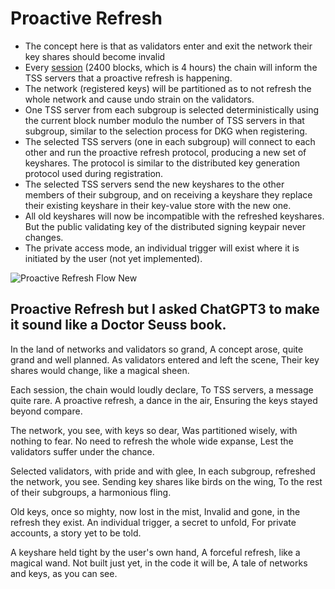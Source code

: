 
# Proactive Refresh

- The concept here is that as validators enter and exit the network their key shares should become invalid
- Every [session](https://wiki.polkadot.network/docs/glossary#session) (2400 blocks, which is 4 hours) the chain will inform the TSS servers that a proactive refresh is happening.
- The network (registered keys) will be partitioned as to not refresh the whole network and cause undo strain on the validators. 
- One TSS server from each subgroup is selected deterministically using the current block number modulo the number of TSS servers in that subgroup, similar to the selection process for DKG when registering.
- The selected TSS servers (one in each subgroup) will connect to each other and run the proactive refresh protocol, producing a new set of keyshares. The protocol is similar to the distributed key generation protocol used during registration. 
- The selected TSS servers send the new keyshares to the other members of their subgroup, and on receiving a keyshare they replace their existing keyshare in their key-value store with the new one.
- All old keyshares will now be incompatible with the refreshed keyshares. But the public validating key of the distributed signing keypair never changes.
- The private access mode, an individual trigger will exist where it is initiated by the user (not yet implemented).

![Proactive Refresh Flow New](/sequenceDiagrams/proactiveRefresh.svg)

## Proactive Refresh but I asked ChatGPT3 to make it sound like a Doctor Seuss book.

In the land of networks and validators so grand,
A concept arose, quite grand and well planned.
As validators entered and left the scene,
Their key shares would change, like a magical sheen.

Each session, the chain would loudly declare,
To TSS servers, a message quite rare.
A proactive refresh, a dance in the air,
Ensuring the keys stayed beyond compare.

The network, you see, with keys so dear,
Was partitioned wisely, with nothing to fear.
No need to refresh the whole wide expanse,
Lest the validators suffer under the chance.

Selected validators, with pride and with glee,
In each subgroup, refreshed the network, you see.
Sending key shares like birds on the wing,
To the rest of their subgroups, a harmonious fling.

Old keys, once so mighty, now lost in the mist,
Invalid and gone, in the refresh they exist.
An individual trigger, a secret to unfold,
For private accounts, a story yet to be told.

A keyshare held tight by the user's own hand,
A forceful refresh, like a magical wand.
Not built just yet, in the code it will be,
A tale of networks and keys, as you can see.
